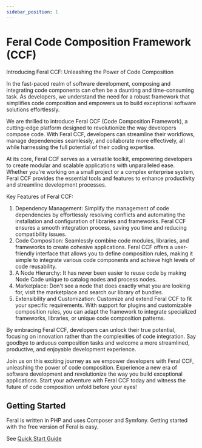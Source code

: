 ```yaml
---
sidebar_position: 1
---
```


# Feral Code Composition Framework (CCF)

Introducing Feral CCF: Unleashing the Power of Code Composition

In the fast-paced realm of software development, composing and integrating code components can often be a daunting and time-consuming task. As developers, we understand the need for a robust framework that simplifies code composition and empowers us to build exceptional software solutions effortlessly.

We are thrilled to introduce Feral CCF (Code Composition Framework), a cutting-edge platform designed to revolutionize the way developers compose code. With Feral CCF, developers can streamline their workflows, manage dependencies seamlessly, and collaborate more effectively, all while harnessing the full potential of their coding expertise.

At its core, Feral CCF serves as a versatile toolkit, empowering developers to create modular and scalable applications with unparalleled ease. Whether you're working on a small project or a complex enterprise system, Feral CCF provides the essential tools and features to enhance productivity and streamline development processes.

Key Features of Feral CCF:

1. Dependency Management: Simplify the management of code dependencies by effortlessly resolving conflicts and automating the installation and configuration of libraries and frameworks. Feral CCF ensures a smooth integration process, saving you time and reducing compatibility issues.
2. Code Composition: Seamlessly combine code modules, libraries, and frameworks to create cohesive applications. Feral CCF offers a user-friendly interface that allows you to define composition rules, making it simple to integrate various code components and achieve high levels of code reusability.
3. A Node Hierarchy: It has never been easier to reuse code by making Node Code unique to catalog nodes and process nodes.
4. Marketplace: Don't see a node that does exactly what you are looking for, visit the marketplace and search our library of bundles.
5. Extensibility and Customization: Customize and extend Feral CCF to fit your specific requirements. With support for plugins and customizable composition rules, you can adapt the framework to integrate specialized frameworks, libraries, or unique code composition patterns.

By embracing Feral CCF, developers can unlock their true potential, focusing on innovation rather than the complexities of code integration. Say goodbye to arduous composition tasks and welcome a more streamlined, productive, and enjoyable development experience.

Join us on this exciting journey as we empower developers with Feral CCF, unleashing the power of code composition. Experience a new era of software development and revolutionize the way you build exceptional applications. Start your adventure with Feral CCF today and witness the future of code composition unfold before your eyes!

## Getting Started

Feral is written in PHP and uses Composer and Symfony. Getting started with the free version of Feral is easy.

See [Quick Start Guide](getting-started/quick-start.md) 

